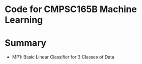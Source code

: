 # Code for CMPSC165B Machine Learning

# Summary

- MP1: Basic Linear Classifier for 3 Classes of Data
